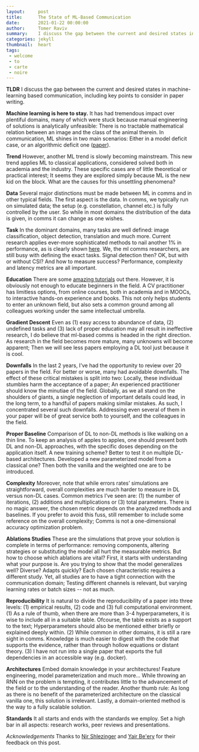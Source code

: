 ```yaml
---
layout:     post
title:      The State of ML-Based Communication
date:       2021-01-22 00:00:00
author:     Tomer Raviv
summary:    I discuss the gap between the current and desired states in machine-learning based communication, including key 	    points to consider in paper writing.
categories: jekyll
thumbnail:  heart
tags:
 - welcome
 - to
 - carte
 - noire
---
```


**TLDR** I discuss the gap between the current and desired states in machine-learning based communication, including key points to consider in paper writing.

**Machine learning is here to stay.** It has had tremendous impact over plentiful domains, many of which were stuck because manual engineering of solutions is analytically unfeasible: There is no tractable mathematical relation between an image and the class of the animal therein. In communication, ML shines in two main scenarios: Either in a model deficit case, or an algorithmic deficit one ([paper][1]). 

**Trend** However, another ML trend is slowly becoming mainstream. This new trend applies ML to classical applications, considered solved both in academia and the industry. These specific cases are of little theoretical or practical interest; It seems they are explored simply because ML is the new kid on the block. What are the causes for this unsettling phenomena?

**Data** Several major distinctions must be made between ML in comms and in other typical fields. The first aspect is the data. In comms, we typically run on simulated data; the setup (e.g. constellation, channel etc.) is fully controlled by the user. So while in most domains the distribution of the data is given, in comms it can change as one wishes. 

**Task** In the dominant domains, many tasks are well defined: image classification, object detection, translation and much more. Current research applies ever-more sophisticated methods to nail another 1% in performance, as is clearly shown [here][2]. We, the ml comms researchers, are still busy with defining the exact tasks. Signal detection then? OK, but with or without CSI? And how to measure success? Performance, complexity and latency metrics are all important. 

**Education** There are some [amazing tutorials][3] out there. However, it is obviously not enough to educate beginners in the field. A CV practitioner has limitless options, from online courses, both in academia and in MOOCs, to interactive hands-on experience and books. This not only helps students to enter an unknown field, but also sets a common ground among all colleagues working under the same intellectual umbrella.

**Gradient Descent** Even as (1) easy access to abundance of data, (2) undefined tasks and (3) lack of proper education may all result in ineffective research, I do believe that ml-based comms is headed in the right direction. As research in the field becomes more mature, many unknowns will become apparent; Then we will see less papers employing a DL tool just because it is cool. 

**Downfalls** In the last 2 years, I’ve had the opportunity to review over 20 papers in the field. For better or worse, many had avoidable downfalls. The effect of these critical mistakes is split into two: Locally, these individual stumbles harm the acceptance of a paper; An experienced practitioner should know the minutiae of the field. Globally, as we all stand on the shoulders of giants, a single neglection of important details could lead, in the long term, to a handful of papers making similar mistakes. As such, I concentrated several such downfalls. Addressing even several of them in your paper will be of great service both to yourself, and the colleagues in the field.

**Proper Baseline** Comparison of DL to non-DL methods is like walking on a thin line. To keep an analysis of apples to apples, one should present both DL and non-DL approaches, with the specific doses depending on the application itself. A new training scheme? Better to test it on multiple DL-based architectures. Developed a new parameterized model from a classical one? Then both the vanilla and the weighted one are to be introduced. 

**Complexity** Moreover, note that while errors rates’ simulations are straightforward, overall complexities are much harder to measure in DL versus non-DL cases. Common metrics I’ve seen are: (1) the number of iterations, (2) additions and multiplications or (3) total parameters. There is no magic answer, the chosen metric depends on the analyzed methods and baselines. If you prefer to avoid this fuss, still remember to include some reference on the overall complexity; Comms is not a one-dimensional accuracy optimization problem. 

**Ablations Studies** These are the simulations that prove your solution is complete in terms of performance: removing components, altering strategies or substituting the model all hurt the measurable metrics. But how to choose which ablations are vital? First, it starts with understanding what your purpose is. Are you trying to show that the model generalizes well? Diverse? Adapts quickly? Each chosen characteristic requires a different study. Yet, all studies are to have a tight connection with the communication domain; Testing different channels is relevant, but varying learning rates or batch sizes -- not as much.

**Reproducibility** It is natural to divide the reproducibility of a paper into three levels: (1) empirical results, (2) code and (3) full computational environment. (1) As a rule of thumb, when there are more than 3-4 hyperparameters, it is wise to include all in a suitable table. Ofcourse, the table exists as a support to the text; Hyperparameters should also be mentioned either briefly or explained deeply within. (2) While common in other domains, it is still a rare sight in comms. Knowledge is much easier to digest with the code that supports the evidence, rather than through hollow equations or distant theory. (3) I have not run into a single paper that exports the full dependencies in an accessible way (e.g. docker).

**Architectures** Embed domain knowledge in your architectures! Feature engineering, model parameterization and much more... While throwing an RNN on the problem is tempting, it contributes little to the advancement of the field or to the understanding of the reader. Another thumb rule: As long as there is no benefit of the parameterized architecture on the classical vanilla one, this solution is irrelevant. Lastly, a domain-oriented method is the way to a fully scalable solution. 

**Standards** It all starts and ends with the standards we employ. Set a high bar in all aspects: research works, peer reviews and presentations.

*Acknowledgements* Thanks to [Nir Shlezinger][4] and [Yair Be'ery][5] for their feedback on this post.

[1]: https://ieeexplore.ieee.org/document/8542764

[2]: https://paperswithcode.com/sota/object-detection-on-coco

[3]: https://www.youtube.com/watch?v=tWBMgre6VWE

[4]: https://sites.google.com/view/nirshl

[5]: http://www.eng.tau.ac.il/~ybeery/
